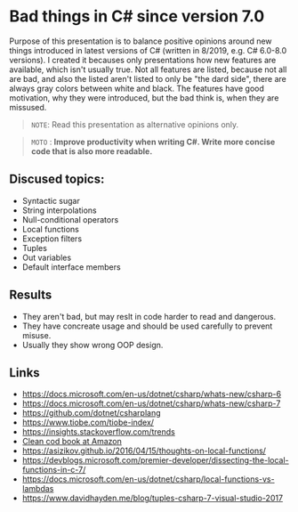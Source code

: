 # Bad things in C# since version 7.0

Purpose of this presentation is to balance positive opinions around new things introduced in latest versions of C# (written in 8/2019, e.g. C# 6.0-8.0 versions). I created it becauses only presentations how new features are available, which isn't usually true. Not all features are listed, because not all are bad, and also the listed aren't listed to only be "the dard side", there are always gray colors between white and black. The features have good motivation, why they were introduced, but the bad think is, when they are missused.

> `NOTE`: Read this presentation as alternative opinions only.

> `MOTO` :  **Improve productivity when writing C#. Write more concise code that is also more readable.**

## Discused topics:

* Syntactic sugar
* String interpolations
* Null-conditional operators
* Local functions
* Exception filters
* Tuples
* Out variables
* Default interface members

## Results

* They aren't bad, but may reslt in code harder to read and dangerous.
* They have concreate usage and should be used carefully to prevent misuse.
* Usually they show wrong OOP design.

## Links

* https://docs.microsoft.com/en-us/dotnet/csharp/whats-new/csharp-6
* https://docs.microsoft.com/en-us/dotnet/csharp/whats-new/csharp-7
* https://github.com/dotnet/csharplang
* https://www.tiobe.com/tiobe-index/
* https://insights.stackoverflow.com/trends
* [Clean cod book at Amazon](https://www.amazon.com/Clean-Code-Handbook-Software-Craftsmanship/dp/0132350882)
* https://asizikov.github.io/2016/04/15/thoughts-on-local-functions/
* https://devblogs.microsoft.com/premier-developer/dissecting-the-local-functions-in-c-7/
* https://docs.microsoft.com/en-us/dotnet/csharp/local-functions-vs-lambdas
* https://www.davidhayden.me/blog/tuples-csharp-7-visual-studio-2017